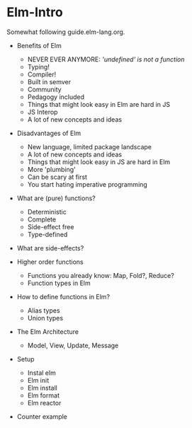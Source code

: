 # Elm-Intro

Somewhat following guide.elm-lang.org.

- Benefits of Elm
    - NEVER EVER ANYMORE: _'undefined' is not a function_
    - Typing!
    - Compiler!
    - Built in semver
    - Community
    - Pedagogy included
    - Things that might look easy in Elm are hard in JS
    - JS Interop
    - A lot of new concepts and ideas

- Disadvantages of Elm
    - New language, limited package landscape
    - A lot of new concepts and ideas
    - Things that might look easy in JS are hard in Elm
    - More 'plumbing'
    - Can be scary at first
    - You start hating imperative programming

- What are (pure) functions?
    - Deterministic
    - Complete
    - Side-effect free
    - Type-defined
- What are side-effects?
- Higher order functions
    - Functions you already know: Map, Fold?, Reduce?
    - Function types in Elm
- How to define functions in Elm?
    - Alias types
    - Union types
- The Elm Architecture
     - Model, View, Update, Message
- Setup
    - Instal elm
    - Elm init
    - Elm install
    - Elm format
    - Elm reactor
- Counter example


